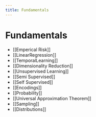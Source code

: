```yaml
---
title: Fundamentals
---
```


# Fundamentals
- [[Emperical Risk]]
- [[LinearRegression]]
- [[TemporalLearning]]
- [[Dimensionality Reduction]]
- [[Unsupervised Learning]]
- [[Semi Supervised]]
- [[Self Supervised]]
- [[Encodings]]
- [[Probability]]
- [[Universal Approximation Theorem]]
- [[Sampling]]
- [[Distributions]]

































